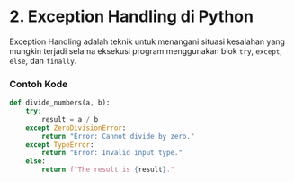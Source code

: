 # 2. Exception Handling di Python

Exception Handling adalah teknik untuk menangani situasi kesalahan yang mungkin terjadi selama eksekusi program menggunakan blok `try`, `except`, `else`, dan `finally`.

### Contoh Kode
```python
def divide_numbers(a, b):
    try:
        result = a / b
    except ZeroDivisionError:
        return "Error: Cannot divide by zero."
    except TypeError:
        return "Error: Invalid input type."
    else:
        return f"The result is {result}."
